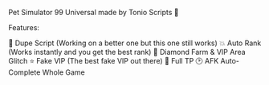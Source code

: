 Pet Simulator 99 Universal made by Tonio Scripts 🔨

Features:

👀 Dupe Script (Working on a better one but this one still works)
💥 Auto Rank (Works instantly and you get the best rank)
💎 Diamond Farm & VIP Area Glitch
⭐ Fake VIP (The best fake VIP out there)
🧇 Full TP
🕑 AFK Auto-Complete Whole Game
